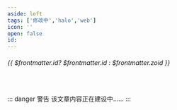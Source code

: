 ```yaml
---
aside: left
tags: ['修改中','halo','web']
icon: ''
open: false
id: 
---
```

 
######  {{ $frontmatter.id? $frontmatter.id : $frontmatter.zoid }}
 
<br/>
 
::: danger <Badge type='warning'>警告</Badge>
该文章内容正在建设中......
:::
 